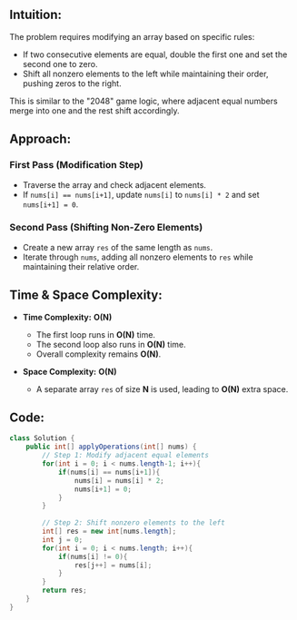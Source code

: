 ## Intuition:
The problem requires modifying an array based on specific rules:

- If two consecutive elements are equal, double the first one and set the second one to zero.
- Shift all nonzero elements to the left while maintaining their order, pushing zeros to the right.

This is similar to the "2048" game logic, where adjacent equal numbers merge into one and the rest shift accordingly.

## Approach:

### **First Pass (Modification Step)**
- Traverse the array and check adjacent elements.
- If `nums[i] == nums[i+1]`, update `nums[i]` to `nums[i] * 2` and set `nums[i+1] = 0`.

### **Second Pass (Shifting Non-Zero Elements)**
- Create a new array `res` of the same length as `nums`.
- Iterate through `nums`, adding all nonzero elements to `res` while maintaining their relative order.

## Time & Space Complexity:

- **Time Complexity:** **O(N)**
  - The first loop runs in **O(N)** time.
  - The second loop also runs in **O(N)** time.
  - Overall complexity remains **O(N)**.

- **Space Complexity:** **O(N)**
  - A separate array `res` of size **N** is used, leading to **O(N)** extra space.

## Code:
```java
class Solution {
    public int[] applyOperations(int[] nums) {
        // Step 1: Modify adjacent equal elements
        for(int i = 0; i < nums.length-1; i++){
            if(nums[i] == nums[i+1]){
                nums[i] = nums[i] * 2;
                nums[i+1] = 0;
            }
        }
        
        // Step 2: Shift nonzero elements to the left
        int[] res = new int[nums.length];
        int j = 0;
        for(int i = 0; i < nums.length; i++){
            if(nums[i] != 0){
                res[j++] = nums[i];
            }
        }
        return res;
    }
}
